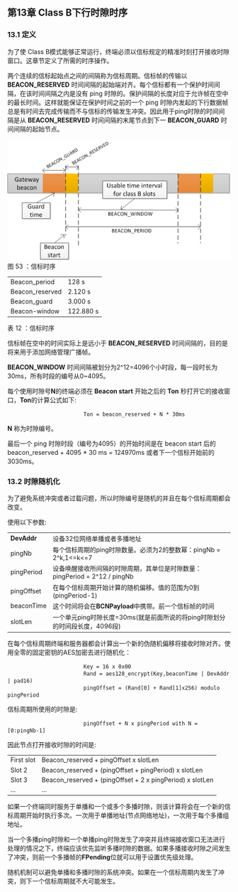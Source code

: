 ## 第13章 Class B下行时隙时序

### <a name="13.1">13.1 定义</a>

为了使 Class B模式能够正常运行，终端必须以信标规定的精准时刻打开接收时隙窗口。这章节定义了所需的时序操作。

两个连续的信标起始点之间的间隔称为信标周期。信标帧的传输以 **BEACON_RESERVED** 时间间隔的起始端对齐。每个信标都有一个保护时间间隔，在该时间间隔之内是没有 ping 时隙的。保护间隔的长度对应于允许帧在空中的最长时间。这样就能保证在保护时间之前的一个 ping 时隙内发起的下行数据帧总是有时间去完成传输而不与信标的传输发生冲突。因此用于ping时隙的时间间隔是从 **BEACON_RESERVED** 时间间隔的末尾节点到下一 **BEACON_GUARD** 时间间隔的起始节点。

![](/media/Beacon_timing.png)
图 53 ：信标时序

<table>
   <tr>
      <td>Beacon_period</td>
      <td>128 s</td>
   </tr>
   <tr>
      <td>Beacon_reserved</td>
      <td>2.120 s</td>
   </tr>
   <tr>
      <td>Beacon_guard</td>
      <td>3.000 s</td>
   </tr>
   <tr>
      <td>Beacon-window</td>
      <td>122.880 s</td>
   </tr>
</table>

表 12 ：信标时序


信标帧在空中的时间实际上是远小于 **BEACON_RESERVED** 时间间隔的，目的是将来用于添加网络管理广播帧。

**BEACON_WINDOW** 时间间隔被划分为2^12=4096个小时段，每一段时长为 30ms，所有时段的编号从0~4095。

每个使用时隙号**N**的终端必须在 **Beacon start** 开始之后的 **Ton** 秒打开它的接收窗口，**Ton**的计算公式如下:

                            Ton = beacon_reserved + N * 30ms

**N** 称为时隙编号。

最后一个 ping 时隙时段（编号为4095）的开始时间是在 beacon start 后的 beacon_reserved + 4095 * 30 ms = 124970ms 或者下一个信标开始前的 3030ms。

### <a name="13.2">13.2 时隙随机化</a>

为了避免系统冲突或者过载问题，所以时隙编号是随机的并且在每个信标周期都会改变。

使用以下参数:

<table>
   <tr>
      <td><b>DevAddr</b></td>
      <td>设备32位网络单播或者多播地址 </td>
   </tr>
   <tr>
      <td>pingNb</td>
      <td>每个信标周期的ping时隙数量。必须为2的整数幂：pingNb = 2^k,1<=k<=7 </td>
   </tr>
   <tr>
      <td>pingPeriod</td>
      <td>设备唤醒接收所间隔的时隙周期，其单位是时隙数量：pingPeriod = 2^12 / pingNb </td>
   </tr>
   <tr>
      <td>pingOffset</td>
      <td>在每个信标周期开始计算的随机偏移。值的范围为0到(pingPeriod-1) </td>
   </tr>
   <tr>
      <td>beaconTime</td>
      <td>这个时间将会在<b>BCNPayload</b>中携带。前一个信标帧的时间 </td>
   </tr>
   <tr>
      <td>slotLen</td>
      <td>一个单元ping时隙长度=30ms(就是前面所说的将ping时隙划分的时间段长度，4096段) </td>
   </tr>
</table>

在每个信标周期终端和服务器都会计算出一个新的伪随机偏移将接收时隙对齐。使用全零的固定密钥的AES加密去进行随机化：

                            Key = 16 x 0x00
                            Rand = aes128_encrypt(Key,beaconTime | DevAddr | pad16)
                            pingOffset = (Rand[0] + Rand[1]x256) modulo pingPeriod

信标周期所使用的时隙是:

                            pingOffset + N x pingPeriod with N = [0:pingNb-1]

因此节点打开接收时隙的时间是:

<table>
   <tr>
      <td>First slot</td>
      <td>Beacon_reserved + pingOffset x slotLen</td>
   </tr>
   <tr>
      <td>Slot 2</td>
      <td>Beacon_reserved + (pingOffset + pingPeriod) x slotLen</td>
   </tr>
   <tr>
      <td>Slot 3</td>
      <td>Beacon_reserved + (pingOffset + 2 x pingPeriod) x slotLen</td>
   </tr>
   <tr>
      <td>...</td>
      <td>...</td>
   </tr>
</table>

如果一个终端同时服务于单播和一个或多个多播时隙，则该计算将会在一个新的信标周期开始时执行多次。一次用于单播地址(节点网络地址)，一次用于每个多播组地址。

当一个多播ping时隙和一个单播ping时隙发生了冲突并且终端接收窗口无法进行处理的情况之下，终端应该优先监听多播时隙的数据。如果多播接收时隙之间发生了冲突，则前一个多播帧的**FPending**位就可以用于设置优先级处理。

随机机制可以避免单播和多播时隙的系统冲突。如果在一个信标周期内发生了冲突，则下一个信标周期就不大可能发生。


